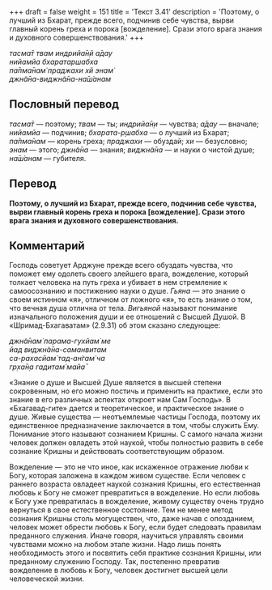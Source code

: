 +++
draft = false
weight = 151
title = 'Текст 3.41'
description = 'Поэтому, о лучший из Бхарат, прежде всего, подчинив себе чувства, вырви главный корень греха и порока [вожделение]. Срази этого врага знания и духовного совершенствования.'
+++

_тасма̄т твам индрийа̄н̣й а̄дау  
нийамйа бхаратаршабха  
па̄пма̄нам̇ праджахи хй энам̇  
джн̃а̄на-виджн̃а̄на-на̄ш́анам_

## Пословный перевод

_тасма̄т_ — поэтому; _твам_ — ты; _индрийа̄н̣и_ — чувства; _а̄дау_ — вначале; _нийамйа_ — подчинив; _бхарата_\-_р̣шабха_ — о лучший из Бхарат; _па̄пма̄нам_ — корень греха; _праджахи_ — обуздай; _хи_ — безусловно; _энам_ — этого; _джн̃а̄на_ — знания; _виджн̃а̄на_ — и науки о чистой душе; _на̄ш́анам_ — губителя.

## Перевод

**Поэтому, о лучший из Бхарат, прежде всего, подчинив себе чувства, вырви главный корень греха и порока \[вожделение\]. Срази этого врага знания и духовного совершенствования.**

## Комментарий

Господь советует Арджуне прежде всего обуздать чувства, что поможет ему одолеть своего злейшего врага, вожделение, который толкает человека на путь греха и убивает в нем стремление к самоосознанию и постижению науки о душе. _Гьяна_ — это знание о своем истинном «я», отличном от ложного «я», то есть знание о том, что вечная душа отлична от тела. _Вигьяной_ называют понимание изначального положения души и ее отношений с Высшей Душой. В «Шримад-Бхагаватам» (2.9.31) об этом сказано следующее:

_джн̃а̄нам̇ парама-гухйам̇ ме  
йад виджн̃а̄на-саманвитам  
са-рахасйам̇ тад-ан̇гам̇ ча  
гр̣ха̄н̣а гадитам̇ майа̄_

«Знание о душе и Высшей Душе является в высшей степени сокровенным, но его можно постичь и применить на практике, если это знание в его различных аспектах откроет нам Сам Господь». В «Бхагавад-гите» дается и теоретическое, и практическое знание о душе. Живые существа — неотъемлемые частицы Господа, поэтому их единственное предназначение заключается в том, чтобы служить Ему. Понимание этого называют сознанием Кришны. С самого начала жизни человек должен овладеть этой наукой, чтобы полностью развить в себе сознание Кришны и действовать соответствующим образом.

Вожделение — это не что иное, как искаженное отражение любви к Богу, которая заложена в каждом живом существе. Если человек с раннего возраста овладеет наукой сознания Кришны, его естественная любовь к Богу не сможет превратиться в вожделение. Но если любовь к Богу уже превратилась в вожделение, живому существу очень трудно вернуться в свое естественное состояние. Тем не менее метод сознания Кришны столь могуществен, что, даже начав с опозданием, человек может обрести любовь к Богу, если будет следовать правилам преданного служения. Иначе говоря, научиться управлять своими чувствами можно на любом этапе жизни. Надо лишь понять необходимость этого и посвятить себя практике сознания Кришны, или преданному служению Господу. Так, постепенно превратив вожделение в любовь к Богу, человек достигнет высшей цели человеческой жизни.
